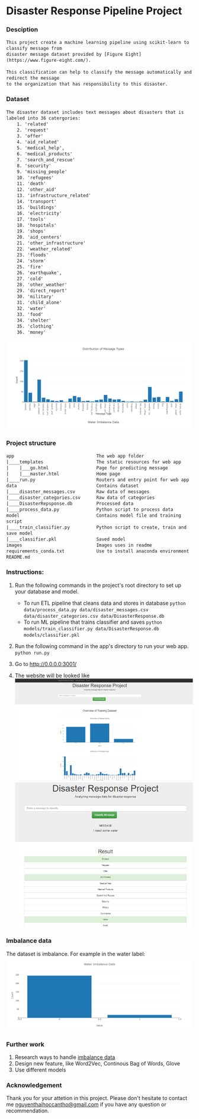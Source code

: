 # Disaster Response Pipeline Project

### Desciption
    This project create a machine learning pipeline using scikit-learn to classify message from
    disaster message dataset provided by [Figure Eight](https://www.figure-eight.com/).

    This classification can help to classify the message automatically and redirect the message
    to the organization that has responsibility to this disaster.

### Dataset
    The disaster dataset includes text messages about disasters that is labeled into 36 catergories:
        1. 'related'
        2. 'request'
        3. 'offer'
        4. 'aid_related'
        5. 'medical_help',
        6. 'medical_products'
        7. 'search_and_rescue'
        8. 'security'
        9. 'missing_people'
        10. 'refugees'
        11. 'death'
        12. 'other_aid'
        13. 'infrastructure_related'
        14. 'transport'
        15. 'buildings'
        16. 'electricity'
        17. 'tools'
        18. 'hospitals'
        19. 'shops'
        20. 'aid_centers'
        21. 'other_infrastructure'
        22. 'weather_related'
        23. 'floods'
        24. 'storm'
        25. 'fire'
        26. 'earthquake',
        27. 'cold'
        28. 'other_weather'
        29. 'direct_report'
        30. 'military'
        31. 'child_alone'
        32. 'water'
        33. 'food'
        34. 'shelter'
        35. 'clothing'
        36. 'money'
        
       
![./images/categories_sum.PNG](https://github.com/thaihocnguyen-git/disaster-message/blob/master/images/categories_sum.PNG)
### Project structure
```
app                               The web app folder
|____templates                    The static resources for web app
|    |___go.html                  Page for predicting message
|    |___master.html              Home page
|____run.py                       Routers and entry point for web app
data                              Contains dataset
|____disaster_messages.csv        Raw data of messages
|____disaster_categories.csv      Raw data of categories
|____DisasterRepsponse.db         Processed data
|____process_data.py              Python script to process data
model                             Contains model file and training script
|____train_classifier.py          Python script to create, train and save model
|____classifier.pkl               Saved model
images                            Images uses in readme
requirements_conda.txt            Use to install anaconda environment
README.md
```

### Instructions:
1. Run the following commands in the project's root directory to set up your database and model.

    - To run ETL pipeline that cleans data and stores in database
        `python data/process_data.py data/disaster_messages.csv data/disaster_categories.csv data/DisasterResponse.db`
    - To run ML pipeline that trains classifier and saves
        `python models/train_classifier.py data/DisasterResponse.db models/classifier.pkl`

2. Run the following command in the app's directory to run your web app.
    `python run.py`

3. Go to http://0.0.0.0:3001/
4. The website will be looked like
![(./images/website1.PNG)](https://github.com/thaihocnguyen-git/disaster-message/blob/master/images/website1.PNG)
![(./images/website2.PNG)](https://github.com/thaihocnguyen-git/disaster-message/blob/master/images/website2.PNG)

### Imbalance data
The dataset is imbalance. For example in the water label:
![(./images/water.PNG)](https://github.com/thaihocnguyen-git/disaster-message/blob/master/images/water.png)

### Further work
1. Research ways to handle [imbalance data](https://imbalanced-learn.org/stable/)
2. Design new feature, like Word2Vec, Continous Bag of Words, Glove
3. Use different models
### Acknowledgement
Thank you for your attetion in this project. Please don't hesitate to contact me <nguyenthaihoccantho@gmail.com> if you have any question or recommendation.
